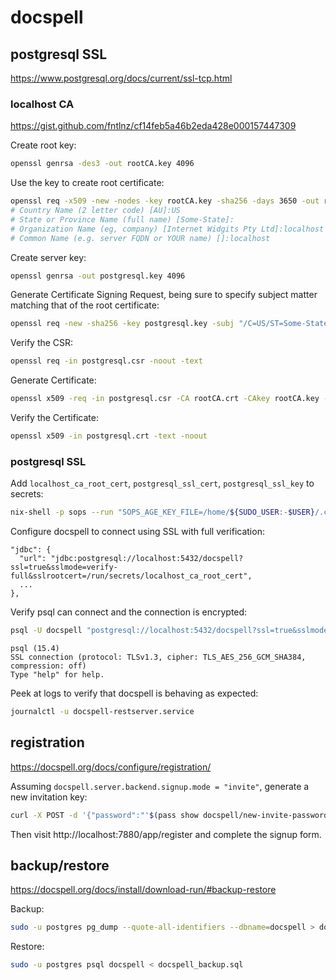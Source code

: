 # docspell

## postgresql SSL
https://www.postgresql.org/docs/current/ssl-tcp.html

### localhost CA
https://gist.github.com/fntlnz/cf14feb5a46b2eda428e000157447309

Create root key:
```sh
openssl genrsa -des3 -out rootCA.key 4096
```
Use the key to create root certificate:
```sh
openssl req -x509 -new -nodes -key rootCA.key -sha256 -days 3650 -out rootCA.crt
# Country Name (2 letter code) [AU]:US
# State or Province Name (full name) [Some-State]:
# Organization Name (eg, company) [Internet Widgits Pty Ltd]:localhost
# Common Name (e.g. server FQDN or YOUR name) []:localhost
```

Create server key:
```sh
openssl genrsa -out postgresql.key 4096
```

Generate Certificate Signing Request, being sure to specify subject matter matching that of the root certificate:
```sh
openssl req -new -sha256 -key postgresql.key -subj "/C=US/ST=Some-State/O=localhost/CN=localhost" -out postgresql.csr
```

Verify the CSR:
```sh
openssl req -in postgresql.csr -noout -text
```

Generate Certificate:
```sh
openssl x509 -req -in postgresql.csr -CA rootCA.crt -CAkey rootCA.key -CAcreateserial -out postgresql.crt -days 365 -sha256
```

Verify the Certificate:
```sh
openssl x509 -in postgresql.crt -text -noout
```

### postgresql SSL

Add `localhost_ca_root_cert`, `postgresql_ssl_cert`, `postgresql_ssl_key` to
secrets:
```sh
nix-shell -p sops --run "SOPS_AGE_KEY_FILE=/home/${SUDO_USER:-$USER}/.config/sops/age/keys.txt sops modules/base-configuration/secrets.yaml"
```
Configure docspell to connect using SSL with full verification:
```
"jdbc": {
  "url": "jdbc:postgresql://localhost:5432/docspell?ssl=true&sslmode=verify-full&sslrootcert=/run/secrets/localhost_ca_root_cert",
  ...
},
```

Verify psql can connect and the connection is encrypted:
```sh
psql -U docspell "postgresql://localhost:5432/docspell?ssl=true&sslmode=require"
```
```
psql (15.4)
SSL connection (protocol: TLSv1.3, cipher: TLS_AES_256_GCM_SHA384, compression: off)
Type "help" for help.
```

Peek at logs to verify that docspell is behaving as expected:
```sh
journalctl -u docspell-restserver.service
```

## registration
https://docspell.org/docs/configure/registration/

Assuming `docspell.server.backend.signup.mode = "invite"`, generate a new
invitation key:
```sh
curl -X POST -d '{"password":"'$(pass show docspell/new-invite-password)'"}' "http://localhost:7880/api/v1/open/signup/newinvite"
```
Then visit http://localhost:7880/app/register and complete the signup form.

## backup/restore
https://docspell.org/docs/install/download-run/#backup-restore

Backup:
```sh
sudo -u postgres pg_dump --quote-all-identifiers --dbname=docspell > docspell_backup.sql
```

Restore:
```sh
sudo -u postgres psql docspell < docspell_backup.sql
```
